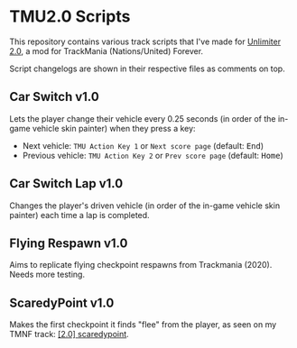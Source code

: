 # TMU2.0 Scripts
This repository contains various track scripts that I've made for [Unlimiter 2.0](https://unlimiter.net/), a mod for TrackMania (Nations/United) Forever.

Script changelogs are shown in their respective files as comments on top.

## Car Switch v1.0
Lets the player change their vehicle every 0.25 seconds (in order of the in-game vehicle skin painter) when they press a key:
- Next vehicle: `TMU Action Key 1` or `Next score page` (default: <kbd>End</kbd>)
- Previous vehicle: `TMU Action Key 2` or `Prev score page` (default: <kbd>Home</kbd>)

## Car Switch Lap v1.0
Changes the player's driven vehicle (in order of the in-game vehicle skin painter) each time a lap is completed.

## Flying Respawn v1.0
Aims to replicate flying checkpoint respawns from Trackmania (2020). Needs more testing.

## ScaredyPoint v1.0
Makes the first checkpoint it finds "flee" from the player, as seen on my TMNF track: [[2.0] scaredypoint](https://tmnf.exchange/trackshow/11836842).